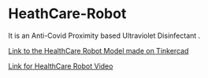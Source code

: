# HeathCare-Robot
It is an  Anti-Covid Proximity based Ultraviolet Disinfectant .

[Link to the HealthCare Robot Model made on Tinkercad](https://www.tinkercad.com/things/hF7kaFGrVhr)

[Link for HealthCare Robot Video](https://youtu.be/WzFCN-NWQRs)
